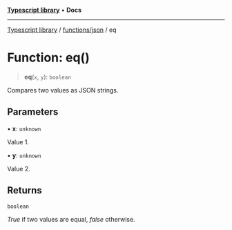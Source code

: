 [**Typescript library**](../../../index.md) • **Docs**

***

[Typescript library](../../../modules.md) / [functions/json](../index.md) / eq

# Function: eq()

> **eq**(`x`, `y`): `boolean`

Compares two values as JSON strings.

## Parameters

• **x**: `unknown`

Value 1.

• **y**: `unknown`

Value 2.

## Returns

`boolean`

_True_ if two values are equal, _false_ otherwise.
